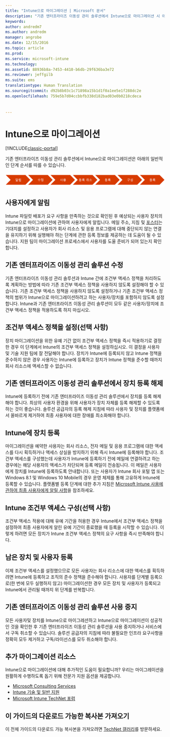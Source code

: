 ```yaml
---
title: "Intune으로 마이그레이션 | Microsoft 문서"
description: "기존 엔터프라이즈 이동성 관리 솔루션에서 Intune으로 마이그레이션 시 아래의 일반적인 단계 순서를 따를 수 있습니다."
keywords: 
author: andredm7
ms.author: andredm
manager: angrobe
ms.date: 12/15/2016
ms.topic: article
ms.prod: 
ms.service: microsoft-intune
ms.technology: 
ms.assetid: 88936b8a-7453-4410-b6db-29f636ba3e72
ms.reviewer: jeffgilb
ms.suite: ems
translationtype: Human Translation
ms.sourcegitcommit: d92b8b03c1c71898a15b1d1f0a1ee5e1f288dc2e
ms.openlocfilehash: 759e5b7d04ccbbfb338d182bad03e0b0218cdeca


---
```


# <a name="migrate-to-intune"></a>Intune으로 마이그레이션

[!INCLUDE[classic-portal](../includes/classic-portal.md)]

기존 엔터프라이즈 이동성 관리 솔루션에서 Intune으로 마이그레이션은 아래의 일반적인 단계 순서를 따를 수 있습니다.

![Intune을 위한 마이그레이션 단계](./media/migrate-intune-steps.png)

## <a name="notify-users"></a>사용자에게 알림

Intune 파일럿 배포가 요구 사항을 만족하는 것으로 확인된 후 예상되는 사용자 장치의 Intune으로 마이그레이션에 관하여 사용자에게 알립니다. 메일 주소, 지침 및 [포스터](https://gallery.technet.microsoft.com/Intune-End-User-Enrollment-3a0c9b0c?WT.mc_id=Blog_Intune_General_PCIT)는 기대치를 설정하고 사용자가 회사 리소스 및 응용 프로그램에 대해 중단되지 않는 연결을 유지하기 위해 실행해야 하는 단계에 관한 등록 정보를 제공하는 데 도움이 될 수 있습니다. 지원 팀이 마이그레이션 프로세스에서 사용자를 도울 준비가 되어 있는지 확인합니다.

## <a name="modify-your-existing-enterprise-mobility-management-solution"></a>기존 엔터프라이즈 이동성 관리 솔루션 수정

기존 엔터프라이즈 이동성 관리 솔루션과 Intune 간에 조건부 액세스 정책을 처리하도록 계획하는 방법에 따라 기존 조건부 액세스 정책을 사용하지 않도록 설정해야 할 수 있습니다. 기존 조건부 액세스 정책을 사용하지 않도록 설정하거나 기존 조건부 액세스 정책의 범위가 Intune으로 마이그레이션하려고 하는 사용자/장치를 포함하지 않도록 설정합니다.  Intune과 기존 엔터프라이즈 이동성 관리 솔루션이 모두 같은 사용자/장치에 조건부 액세스 정책을 적용하도록 하지 마십시오.

## <a name="enable-intune-conditional-access-policy-optional"></a>조건부 액세스 정책을 설정(선택 사항)

장치 마이그레이션을 위한 유예 기간 없이 조건부 액세스 정책을 즉시 적용하기로 결정한 경우 이 단계에서 Intune의 조건부 액세스 정책을 설정하십시오.  이 결정을 사용자 및 기술 지원 팀에 잘 전달해야 합니다.  장치가 Intune에 등록되지 않고 Intune 정책을 준수하지 않은 경우 사용자는 Intune에 등록하고 장치가 Intune 정책을 준수할 때까지 회사 리소스에 액세스할 수 없습니다.

## <a name="unenrolling-devices-from-your-existing-enterprise-mobility-management-solution"></a>기존 엔터프라이즈 이동성 관리 솔루션에서 장치 등록 해제

Intune에 등록하기 전에 기존 엔터프라이즈 이동성 관리 솔루션에서 장치를 등록 해제해야 합니다. 최상의 사용자 환경을 위해 사용자가 장치 자체를 등록 해제할 수 있도록 하는 것이 좋습니다.  솔루션 공급자의 등록 해제 지침에 따라 사용자 및 장치를 플랫폼에서 올바르게 제거하여 최종 사용자에 대한 장애를 최소화해야 합니다.

## <a name="enrolling-devices-in-intune"></a>Intune에 장치 등록

마이그레이션을 예약한 사용자는 회사 리소스, 전자 메일 및 응용 프로그램에 대한 액세스를 다시 획득하거나 액세스 상실을 방지하기 위해 즉시 Intune에 등록해야 합니다. 조건부 액세스를 구성했는데 사용자가 Intune에 등록하기 전에 메일에 연결하려고 하는 경우에는 해당 사용자의 액세스가 차단되며 등록 메일이 전송됩니다. 이 메일은 사용자에게 장치를 Intune에 등록하도록 안내합니다.  또는 사용자가 Intune 회사 포털 앱 또는 Windows 8.1 및 Windows 10 Mobile의 경우 운영 체제를 통해 고유하게 Intune에 등록할 수 있습니다. 플랫폼별 등록 단계에 대한 추가 지침은 [Microsoft Intune 사용에 관하여 최종 사용자에게 알릴 사항](/intune/deploy-use/what-to-tell-your-end-users-about-using-microsoft-intune)을 참조하세요.

## <a name="configure-intune-conditional-access-optional"></a>Intune 조건부 액세스 구성(선택 사항)

조건부 액세스 적용에 대해 유예 기간을 허용한 경우 Intune에서 조건부 액세스 정책을 설정하여 최종 사용자에게 알린 유예 기간이 종료했을 때 등록을 시작할 수 있습니다. 이렇게 하려면 모든 장치가 Intune 조건부 액세스 정책의 요구 사항을 즉시 만족해야 합니다.

## <a name="enroll-remaining-devices-and-users"></a>남은 장치 및 사용자 등록

이제 조건부 액세스를 설정했으므로 모든 사용자는 회사 리소스에 대한 액세스를 획득하려면 Intune에 등록하고 조직의 준수 정책을 준수해야 합니다. 사용자를 단계별 등록으로(한 번에 모두 실행하지 않고) 마이그레이션한 경우 모든 장치 및 사용자가 등록되고 Intune에서 관리될 때까지 위 단계를 반복합니다.

## <a name="retire-the-previous-enterprise-mobility-management-solution"></a>기존 엔터프라이즈 이동성 관리 솔루션 사용 중지

모든 사용자및 장치를 Intune으로 마이그레션하고 Intune으로 마이그레이션이 성공적인 것을 확인한 후 기존 엔터프라이즈 이동성 관리 솔루션을 사용 중지하거나 서비스에서 구독 취소할 수 있습니다. 솔루션 공급자의 지침에 따라 불필요한 인프라 요구사항을 정확히 모두 제거하고 구독/라이선스를 모두 취소해야 합니다.

## <a name="additional-migration-resources"></a>추가 마이그레이션 리소스

Intune으로 마이그레이션에 대해 추가적인 도움이 필요합니까? 우리는 마이그레이션을 원활하게 수행하도록 돕기 위해 전문가 지원 옵션을 제공합니다.

<!--- - [Microsoft Intune Onboarding](/em/solutions/fasttrack-center-benefit-for-enterprise-mobility-suite-ems)--->
- [Microsoft Consulting Services](https://www.microsoft.com/en-us/microsoftservices/default.aspx)
- [Intune 기술 및 일반 지원](/intune/troubleshoot/how-to-get-support-for-microsoft-intune)
- [Microsoft Intune TechNet 포럼](https://social.technet.microsoft.com/Forums/en-US/home?forum=microsoftintuneprod)

## <a name="get-a-downloadable-copy-of-this-guide"></a>이 가이드의 다운로드 가능한 복사본 가져오기

이 전체 가이드의 다운로드 가능 복사본을 가져오려면 [TechNet 갤러리](https://gallery.technet.microsoft.com/Migrating-to-Intune-ea439387)를 방문하세요.



<!--HONumber=Dec16_HO3-->


